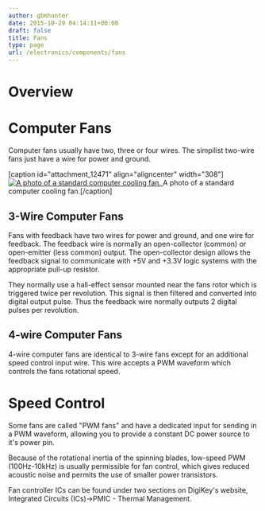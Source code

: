 ```yaml
---
author: gbmhunter
date: 2015-10-29 04:14:11+00:00
draft: false
title: Fans
type: page
url: /electronics/components/fans
---
```


# Overview

# Computer Fans

Computer fans usually have two, three or four wires. The simpilist two-wire fans just have a wire for power and ground.

[caption id="attachment_12471" align="aligncenter" width="308"][![A photo of a standard computer cooling fan.](http://blog.mbedded.ninja/wp-content/uploads/2015/10/computer-cooling-fan-photo-front-view-blog-lili-farm.jpg)
](http://blog.mbedded.ninja/wp-content/uploads/2015/10/computer-cooling-fan-photo-front-view-blog-lili-farm.jpg) A photo of a standard computer cooling fan.[/caption]

## 3-Wire Computer Fans

Fans with feedback have two wires for power and ground, and one wire for feedback. The feedback wire is normally an open-collector (common) or open-emitter (less common) output. The open-collector design allows the feedback signal to communicate with +5V and +3.3V logic systems with the appropriate pull-up resistor.

They normally use a hall-effect sensor mounted near the fans rotor which is triggered twice per revolution. This signal is then filtered and converted into digital output pulse. Thus the feedback wire normally outputs 2 digital pulses per revolution.

## 4-wire Computer Fans

4-wire computer fans are identical to 3-wire fans except for an additional speed control input wire. This wire accepts a PWM waveform which controls the fans rotational speed.

# Speed Control

Some fans are called "PWM fans" and have a dedicated input for sending in a PWM waveform, allowing you to provide a constant DC power source to it's power pin.

Because of the rotational inertia of the spinning blades, low-speed PWM (100Hz-10kHz) is usually permissible for fan control, which gives reduced acoustic noise and permits the use of smaller power transistors.

Fan controller ICs can be found under two sections on DigiKey's website, Integrated Circuits (ICs)->PMIC - Thermal Management. 
